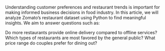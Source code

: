 Understanding customer preferences and restaurant trends is important for making informed business decisions in food industry. In this article, we will analyze Zomato’s restaurant dataset using Python to find meaningful insights. We aim to answer questions such as:

Do more restaurants provide online delivery compared to offline services?
Which types of restaurants are most favored by the general public?
What price range do couples prefer for dining out?
